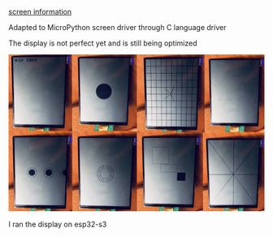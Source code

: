 [screen information](https://yuyinglcd.com/ch/products/1/17/262)

Adapted to MicroPython screen driver through C language driver

The display is not perfect yet and is still being optimized

![Display Effect](img/1.jpg)

I ran the display on esp32-s3
